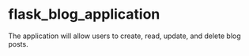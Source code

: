 # flask_blog_application
The application will allow users to create, read, update, and delete blog posts.

